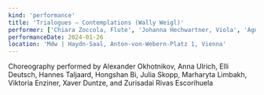 ```yaml
---
kind: 'performance'
title: 'Trialogues – Contemplations (Wally Weigl)'
performer: ['Chiara Zoccola, Flute', 'Johanna Hechwartner, Viola', 'Agnes Müller, Piano']
performanceDate: 2024-01-26
location: 'Mdw | Haydn-Saal, Anton-von-Webern-Platz 1, Vienna'
---
```

Choreography performed by Alexander Okhotnikov, Anna Ulrich, Elli Deutsch, Hannes Taljaard, Hongshan Bi, Julia Skopp, Marharyta Limbakh, Viktoria Enziner, Xaver Duntze, and Zurisadai Rivas Escorihuela